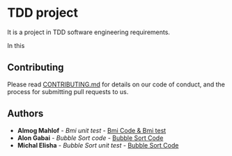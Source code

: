 # TDD project

It is a project in TDD software engineering requirements.

In this 


## Contributing

Please read [CONTRIBUTING.md](https://gist.github.com/PurpleBooth/b24679402957c63ec426) for details on our code of conduct, and the process for submitting pull requests to us.

## Authors

* **Almog Mahlof** - *Bmi unit test* - [Bmi Code & Bmi test](https://github.com/Almogma/Assignment1/blob/master/test/Bmi_test.py) 
* **Alon Gabai**   - *Bubble Sort code* - [Bubble Sort Code](https://github.com/Almogma/Assignment1/blob/master/src/BubbleSort.py)
* **Michal Elisha**  - *Bubble Sort unit test* - [Bubble Sort Code](https://github.com/Almogma/Assignment1/blob/master/test/BubbleSort_test.py)


